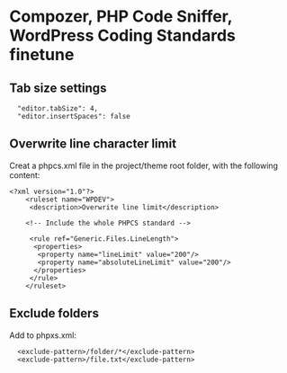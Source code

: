# Compozer, PHP Code Sniffer, WordPress Coding Standards finetune

## Tab size settings

```
  "editor.tabSize": 4,
  "editor.insertSpaces": false
```

## Overwrite line character limit

Creat a phpcs.xml file in the project/theme root folder, with the following content:

```
<?xml version="1.0"?>
    <ruleset name="WPDEV">
     <description>Overwrite line limit</description>

    <!-- Include the whole PHPCS standard -->
	
     <rule ref="Generic.Files.LineLength">
      <properties>
       <property name="lineLimit" value="200"/>
       <property name="absoluteLineLimit" value="200"/>
      </properties>
     </rule>
    </ruleset>
```
## Exclude folders

Add to phpxs.xml:
```
  <exclude-pattern>/folder/*</exclude-pattern>
  <exclude-pattern>/file.txt</exclude-pattern>
```

